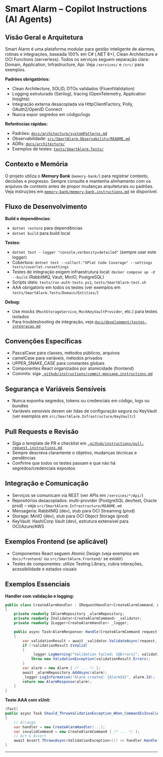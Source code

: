 # Smart Alarm – Copilot Instructions (AI Agents)

## Visão Geral e Arquitetura

Smart Alarm é uma plataforma modular para gestão inteligente de alarmes, rotinas e integrações, baseada 100% em C# (.NET 8+), Clean Architecture e OCI Functions (serverless). Todos os serviços seguem separação clara: Domain, Application, Infrastructure, Api. Veja `/services/` e `/src/` para exemplos.

**Padrões obrigatórios:**
- Clean Architecture, SOLID, DTOs validados (FluentValidation)
- Logging estruturado (Serilog), tracing (OpenTelemetry, Application Insights)
- Integração externa desacoplada via HttpClientFactory, Polly, OAuth2/OpenID Connect
- Nunca expor segredos em código/logs

**Referências rápidas:**
- Padrões: [`docs/architecture/systemPatterns.md`](../docs/architecture/systemPatterns.md)
- Observabilidade: [`src/SmartAlarm.Observability/README.md`](../src/SmartAlarm.Observability/README.md)
- ADRs: [`docs/architecture/`](../docs/architecture/)
- Exemplos de testes: [`tests/SmartAlarm.Tests/`](../tests/SmartAlarm.Tests/)

## Contexto e Memória

O projeto utiliza o **Memory Bank** (`memory-bank/`) para registrar contexto, decisões e progresso. Sempre consulte e mantenha alinhamento com os arquivos de contexto antes de propor mudanças arquiteturais ou padrões. Veja instruções em [`memory-bank/memory-bank.instructions.md`](../memory-bank/memory-bank.instructions.md) se disponível.

## Fluxo de Desenvolvimento

**Build e dependências:**
- `dotnet restore` para dependências
- `dotnet build` para build local

**Testes:**
- `dotnet test --logger "console;verbosity=detailed"` (sempre usar este logger)
- Cobertura: `dotnet test --collect:"XPlat Code Coverage" --settings tests/coverlet.runsettings`
- Testes de integração exigem infraestrutura local: `docker compose up -d --build` (RabbitMQ, Vault, MinIO, PostgreSQL)
- Scripts úteis: `tests/run-auth-tests.ps1`, `tests/SmartAlarm-test.sh`
- AAA obrigatório em todos os testes (ver exemplos em `tests/SmartAlarm.Tests/Domain/Entities/`)

**Debug:**
- Use mocks (`MockStorageService`, `MockKeyVaultProvider`, etc.) para testes isolados
- Para troubleshooting de integração, veja [`docs/development/testes-integracao.md`](../docs/development/testes-integracao.md)

## Convenções Específicas

- PascalCase para classes, métodos públicos, arquivos
- camelCase para variáveis, métodos privados
- UPPER_SNAKE_CASE para constantes globais
- Componentes React organizados por atomicidade (frontend)
- Commits: siga [`.github/instructions/commit-message.instructions.md`](./instructions/commit-message.instructions.md)

## Segurança e Variáveis Sensíveis

- Nunca exponha segredos, tokens ou credenciais em código, logs ou bundles
- Variáveis sensíveis devem ser lidas de configuração segura ou KeyVault (ver exemplos em `src/SmartAlarm.Infrastructure/KeyVault/`)

## Pull Requests e Revisão

- Siga o template de PR e checklist em [`.github/instructions/pull-request.instructions.md`](./instructions/pull-request.instructions.md)
- Sempre descreva claramente o objetivo, mudanças técnicas e pendências
- Confirme que todos os testes passam e que não há segredos/credenciais expostos

## Integração e Comunicação

- Serviços se comunicam via REST (ver APIs em `/services/*/Api/`)
- Repositórios desacoplados: multi-provider (PostgreSQL dev/test, Oracle prod) – veja `src/SmartAlarm.Infrastructure/README.md`
- Mensageria: RabbitMQ (dev), stub para OCI Streaming (prod)
- Storage: MinIO (dev), stub para OCI Object Storage (prod)
- KeyVault: HashiCorp Vault (dev), estrutura extensível para OCI/Azure/AWS

## Exemplos Frontend (se aplicável)

- Componentes React seguem Atomic Design (veja exemplos em `docs/frontend/` ou `src/SmartAlarm.Frontend/` se existir)
- Testes de componentes: utilize Testing Library, cubra interações, acessibilidade e estados visuais

## Exemplos Essenciais

**Handler com validação e logging:**
```csharp
public class CreateAlarmHandler : IRequestHandler<CreateAlarmCommand, AlarmResponse>
{
    private readonly IAlarmRepository _alarmRepository;
    private readonly IValidator<CreateAlarmCommand> _validator;
    private readonly ILogger<CreateAlarmHandler> _logger;

    public async Task<AlarmResponse> Handle(CreateAlarmCommand request, CancellationToken cancellationToken)
    {
        var validationResult = await _validator.ValidateAsync(request, cancellationToken);
        if (!validationResult.IsValid)
        {
            _logger.LogWarning("Validation failed: {@Errors}", validationResult.Errors);
            throw new ValidationException(validationResult.Errors);
        }
        var alarm = new Alarm { /* ... */ };
        await _alarmRepository.AddAsync(alarm);
        _logger.LogInformation("Alarm created: {AlarmId}", alarm.Id);
        return new AlarmResponse(alarm);
    }
}
```

**Teste AAA com xUnit:**
```csharp
[Fact]
public async Task Should_ThrowValidationException_When_CommandIsInvalid()
{
    // Arrange
    var handler = new CreateAlarmHandler(...);
    var invalidCommand = new CreateAlarmCommand { /* ... */ };
    // Act & Assert
    await Assert.ThrowsAsync<ValidationException>(() => handler.Handle(invalidCommand, CancellationToken.None));
}
```

---
